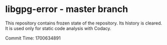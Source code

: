 # libgpg-error - master branch

This repository contains frozen state of the repository.
Its history is cleared. It is used only for static code
analysis with Codacy.

Commit Time: 1700634891
